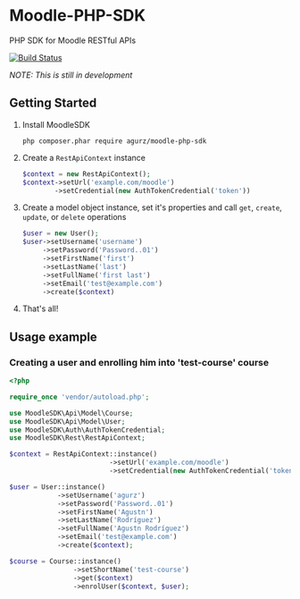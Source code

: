 # Moodle-PHP-SDK
PHP SDK for Moodle RESTful APIs

[![Build Status](https://travis-ci.org/agurz/Moodle-PHP-SDK.svg?branch=master)](https://travis-ci.org/agurz/Moodle-PHP-SDK)

*NOTE: This is still in development*

## Getting Started

1. Install MoodleSDK

    ```
    php composer.phar require agurz/moodle-php-sdk
    ```

2. Create a `RestApiContext` instance

    ```php
    $context = new RestApiContext();
    $context->setUrl('example.com/moodle')
            ->setCredential(new AuthTokenCredential('token'))
    ```
                
3. Create a model object instance, set it's properties and call `get`, `create`, `update`, or `delete` operations

    ```php
    $user = new User();
    $user->setUsername('username')
         ->setPassword('Password..01')
         ->setFirstName('first')
         ->setLastName('last')
         ->setFullName('first last')
         ->setEmail('test@example.com')
         ->create($context)
    ```

4. That's all!

## Usage example

### Creating a user and enrolling him into 'test-course' course

```php
<?php

require_once 'vendor/autoload.php';

use MoodleSDK\Api\Model\Course;
use MoodleSDK\Api\Model\User;
use MoodleSDK\Auth\AuthTokenCredential;
use MoodleSDK\Rest\RestApiContext;

$context = RestApiContext::instance()
                         ->setUrl('example.com/moodle')
                         ->setCredential(new AuthTokenCredential('token'))

$user = User::instance()
            ->setUsername('agurz')
            ->setPassword('Password..01')
            ->setFirstName('Agustn')
            ->setLastName('Rodríguez')
            ->setFullName('Agustn Rodríguez')
            ->setEmail('test@example.com')
            ->create($context);

$course = Course::instance()
                ->setShortName('test-course')
                ->get($context)
                ->enrolUser($context, $user);
```
    
